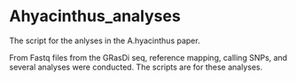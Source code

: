 # Ahyacinthus_analyses
The script for the anlyses in the A.hyacinthus paper.

From Fastq files from the GRasDi seq, reference mapping, calling SNPs, and several analyses were conducted. The scripts are for these analyses.
